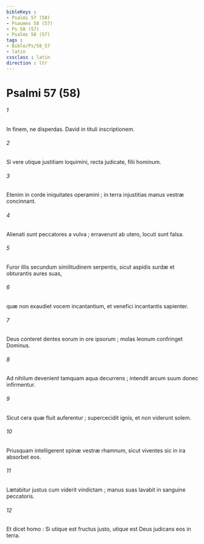```yaml
---
bibleKeys : 
- Psalmi 57 (58)
- Psaumes 58 (57)
- Ps 58 (57)
- Psalms 58 (57)
tags : 
- Bible/Ps/58_57
- latin
cssclass : latin
direction : ltr
---
```


# Psalmi 57 (58)

###### 1
In finem, ne disperdas. David in tituli inscriptionem.
###### 2
Si vere utique justitiam loquimini, recta judicate, filii hominum.
###### 3
Etenim in corde iniquitates operamini ; in terra injustitias manus vestræ concinnant.
###### 4
Alienati sunt peccatores a vulva ; erraverunt ab utero, locuti sunt falsa.
###### 5
Furor illis secundum similitudinem serpentis, sicut aspidis surdæ et obturantis aures suas,
###### 6
quæ non exaudiet vocem incantantium, et venefici incantantis sapienter.
###### 7
Deus conteret dentes eorum in ore ipsorum ; molas leonum confringet Dominus.
###### 8
Ad nihilum devenient tamquam aqua decurrens ; intendit arcum suum donec infirmentur.
###### 9
Sicut cera quæ fluit auferentur ; supercecidit ignis, et non viderunt solem.
###### 10
Priusquam intelligerent spinæ vestræ rhamnum, sicut viventes sic in ira absorbet eos.
###### 11
Lætabitur justus cum viderit vindictam ; manus suas lavabit in sanguine peccatoris.
###### 12
Et dicet homo : Si utique est fructus justo, utique est Deus judicans eos in terra.

